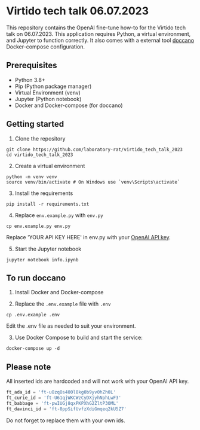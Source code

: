 # Virtido tech talk 06.07.2023

This repository contains the OpenAI fine-tune how-to for the Virtido tech talk on 06.07.2023. 
This application requires Python, a virtual environment, and Jupyter to function correctly. 
It also comes with a external tool [doccano](https://github.com/doccano/doccano/) Docker-compose configuration.

## Prerequisites

- Python 3.8+
- Pip (Python package manager)
- Virtual Environment (venv)
- Jupyter (Python notebook)
- Docker and Docker-compose (for doccano)

## Getting started
1. Clone the repository
```shell
git clone https://github.com/laboratory-rat/virtido_tech_talk_2023
cd virtido_tech_talk_2023
```

2. Create a virtual environment
```shell
python -m venv venv
source venv/bin/activate # On Windows use `venv\Scripts\activate`
```

3. Install the requirements
```shell
pip install -r requirements.txt
```

4. Replace `env.example.py` with `env.py` 
```shell
cp env.example.py env.py
```
Replace 'YOUR API KEY HERE' in env.py with your [OpenAI API key](https://platform.openai.com/account/api-keys).

5. Start the Jupyter notebook
```shell
jupyter notebook info.ipynb
```

## To run doccano
1. Install Docker and Docker-compose

2. Replace the `.env.example` file with `.env`
```shell
cp .env.example .env
```
Edit the .env file as needed to suit your environment.

3. Use Docker Compose to build and start the service:
```shell
docker-compose up -d
```

## Please note
All inserted ids are hardcoded and will not work with your OpenAI API key.

```python
ft_ada_id = 'ft-uOzqOs400l8kg0b9yv0hZh0L'
ft_curie_id = 'ft-U61qjWKCWzCyDXjyhNphLwF3'
ft_babbage = 'ft-pwIUGj8qxPKPXhG2ZltP3OML'
ft_davinci_id = 'ft-8ppSifUvfzXdiGmqeq2kU5Z7'
```

Do not forget to replace them with your own ids.